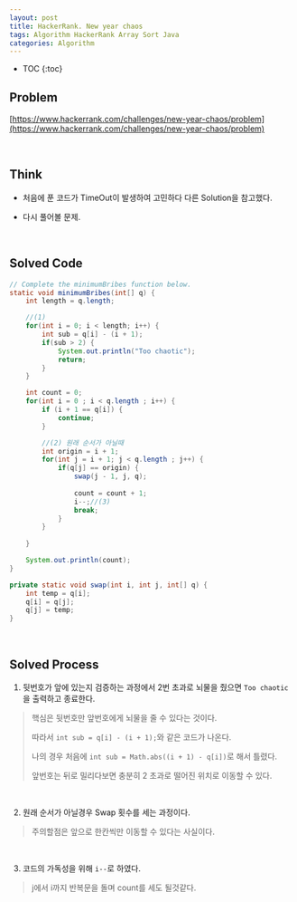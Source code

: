 ```yaml
---
layout: post
title: HackerRank. New year chaos
tags: Algorithm HackerRank Array Sort Java
categories: Algorithm
---
```


* TOC
{:toc}
## Problem
[https://www.hackerrank.com/challenges/new-year-chaos/problem](https://www.hackerrank.com/challenges/new-year-chaos/problem)  
  
<br>  

## Think
* 처음에 푼 코드가 TimeOut이 발생하여 고민하다 다른 Solution을 참고했다.

* 다시 풀어볼 문제.  
  
<br> 

## Solved Code
```java
// Complete the minimumBribes function below.
static void minimumBribes(int[] q) {
    int length = q.length;

    //(1)
    for(int i = 0; i < length; i++) {
        int sub = q[i] - (i + 1);
        if(sub > 2) {
            System.out.println("Too chaotic");
            return;
        }
    }

    int count = 0;
    for(int i = 0 ; i < q.length ; i++) {
        if (i + 1 == q[i]) {
            continue;
        }

        //(2) 원래 순서가 아닐때
        int origin = i + 1; 
        for(int j = i + 1; j < q.length ; j++) {
            if(q[j] == origin) {
                swap(j - 1, j, q);
                
                count = count + 1;
                i--;//(3)
                break;
            }
        }
        
    }

    System.out.println(count);
}

private static void swap(int i, int j, int[] q) {
    int temp = q[i];
    q[i] = q[j];
    q[j] = temp;
}
```  
  
<br>   

## Solved Process
1) 뒷번호가 앞에 있는지 검증하는 과정에서 2번 초과로 뇌물을 줬으면 `Too chaotic`을 출력하고 종료한다.
> 핵심은 뒷번호만 앞번호에게 뇌물을 줄 수 있다는 것이다.
>
> 따라서 `int sub = q[i] - (i + 1);`와 같은 코드가 나온다.
>
> 나의 경우 처음에 `int sub = Math.abs((i + 1) - q[i])`로 해서 틀렸다.
>
> 앞번호는 뒤로 밀리다보면 충분히 2 초과로 떨어진 위치로 이동할 수 있다.

<br>

2) 원래 순서가 아닐경우 Swap 횟수를 세는 과정이다.
> 주의할점은 앞으로 한칸씩만 이동할 수 있다는 사실이다.  

<br>

3) 코드의 가독성을 위해 `i--`로 하였다.
> j에서 i까지 반복문을 돌며 count를 세도 될것같다.
